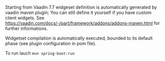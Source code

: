 
Starting from Vaadin 7.7 widgeset definition is automatically generated by vaadin maven plugin;
You can still define it yourself if you have custom client widgets.
See https://vaadin.com/docs/-/part/framework/addons/addons-maven.html for further informations.

Widgetset compilation is automatically executed, bounded to its default phase (see plugin configuration in pom file).

To run lauch `mvn spring-boot:run`
